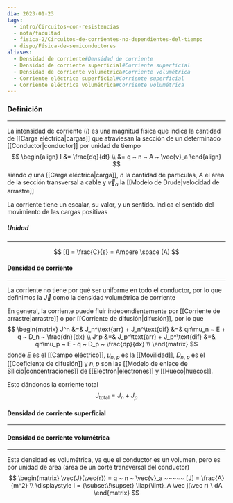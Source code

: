 ```yaml
---
dia: 2023-01-23
tags:
  - intro/Circuitos-con-resistencias
  - nota/facultad
  - fisica-2/Circuitos-de-corrientes-no-dependientes-del-tiempo
  - dispo/Física-de-semiconductores
aliases:
  - Densidad de corriente#Densidad de corriente
  - Densidad de corriente superficial#Corriente superficial
  - Densidad de corriente volumétrica#Corriente volumétrica
  - Corriente eléctrica superficial#Corriente superficial
  - Corriente eléctrica volumétrica#Corriente volumétrica
---
```

### Definición
---
La intensidad de corriente ($I$) es una magnitud física que indica la cantidad de [[Carga eléctrica|cargas]] que atraviesan la sección de un determinado [[Conductor|conductor]] por unidad de tiempo $$ \begin{align} 
    I &= \frac{dq}{dt} \\
     &= q ~ n ~ A ~ \vec{v}_a
\end{align} $$ siendo $q$ una [[Carga eléctrica|carga]], $n$ la cantidad de partículas, $A$ el área de la sección transversal a cable y $\vec{v}_a$ la [[Modelo de Drude|velocidad de arrastre]]

La corriente tiene un escalar, su valor, y un sentido. Indica el sentido del movimiento de las cargas positivas

##### Unidad
---
$$ [I] = \frac{C}{s} = Ampere \space (A) $$

#### Densidad de corriente
---
La corriente no tiene por qué ser uniforme en todo el conductor, por lo que definimos la $\vec{J}$ como la densidad volumétrica de corriente 

En general, la corriente puede fluir independientemente por [[Corriente de arrastre|arrastre]] o por [[Corriente de difusión|difusión]], por lo que $$ \begin{matrix} 
	J^n &=& J_n^\text{arr} + J_n^\text{dif} &=& qn\mu_n ~ E + q ~ D_n ~ \frac{dn}{dx} \\
	J^p &=& J_p^\text{arr} + J_p^\text{dif} &=& qn\mu_p ~ E - q ~ D_p ~ \frac{dp}{dx} \\
\end{matrix} $$ donde $E$ es el [[Campo eléctrico]], $\mu_{n, ~p}$ es la [[Movilidad]], $D_{n, ~p}$ es el [[Coeficiente de difusión]] y $n, p$ son las [[Modelo de enlace de Silicio|concentraciones]] de [[Electrón|electrones]] y [[Hueco|huecos]]. 

Esto dándonos la corriente total $$ J_\text{total} = J_n + J_p $$

#### Densidad de corriente superficial
---


#### Densidad de corriente volumétrica
---
Esta densidad es volumétrica, ya que el conductor es un volumen, pero es por unidad de área (área de un corte transversal del conductor) $$ \begin{matrix} 
    \vec{J}(\vec{r}) = q ~ n ~ \vec{v}_a ~~~~~ [J] = \frac{A}{m^2} \\
    \displaystyle I = {\subset\!\supset} \llap{\iint}_A \vec j(\vec r) \ dA
\end{matrix} $$